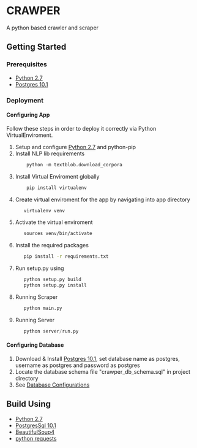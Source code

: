 # CRAWPER
A python based crawler and scraper


## Getting Started
### Prerequisites
* [Python 2.7](https://www.python.org/download/releases/2.7/)
* [Postgres 10.1](https://www.postgresql.org/download/)

### Deployment

#### Configuring App
Follow these steps in order to deploy it correctly via Python VirtualEnviroment.
 1. Setup and configure [Python 2.7](https://www.python.org/download/releases/2.7/) and python-pip
 2. Install NLP lib requirements 
    ```python
        python -m textblob.download_corpora
    ```
 3. Install Virtual Enviroment globally
    ```bash
        pip install virtualenv
    ```
4. Create virtual enviroment for the app by navigating into app directory
    ```bash
       virtualenv venv
    ```
5. Activate the virtual enviroment
    ```bash
       sources venv/bin/activate
    ```
6. Install the required packages
    ```bash
       pip install -r requirements.txt
    ```
7. Run setup.py using
    ```python
       python setup.py build
       python setup.py install
    ```
8. Running Scraper
    ```python
       python main.py
    ```
9. Running Server
    ```python
       python server/run.py
    ```
#### Configuring Database
1. Download & Install [Postgres 10.1](https://www.postgresql.org/download/), set database name as postgres, username as postgres and password as postgres
2. Locate the database schema file "crawper_db_schema.sql" in project directory
3. See [Database Configurations](docs/database.md)
    
## Build Using
* [Python 2.7](https://www.python.org/download/releases/2.7/)
* [PostgresSql 10.1](https://www.postgresql.org/download/)
* [BeautifulSoup4](https://www.crummy.com/software/BeautifulSoup/bs4/doc/)
* [python requests](http://docs.python-requests.org/en/master/)
